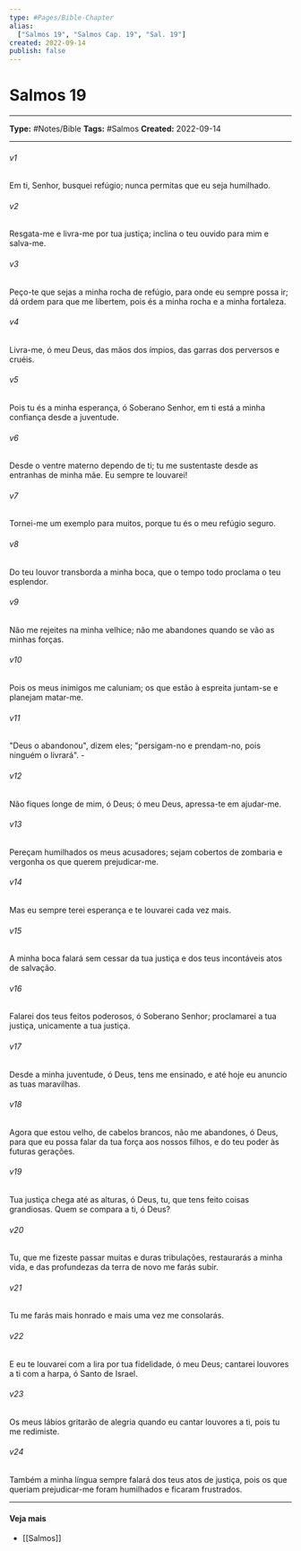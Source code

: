 ```yaml
---
type: #Pages/Bible-Chapter
alias:
  ["Salmos 19", "Salmos Cap. 19", "Sal. 19"]
created: 2022-09-14
publish: false
---
```


# Salmos 19

---

**Type:** #Notes/Bible
**Tags:** #Salmos
**Created:** 2022-09-14

---

###### v1
Em ti, Senhor, busquei refúgio; nunca permitas que eu seja humilhado.
###### v2
Resgata-me e livra-me por tua justiça; inclina o teu ouvido para mim e salva-me.
###### v3
Peço-te que sejas a minha rocha de refúgio, para onde eu sempre possa ir; dá ordem para que me libertem, pois és a minha rocha e a minha fortaleza.
###### v4
Livra-me, ó meu Deus, das mãos dos ímpios, das garras dos perversos e cruéis.
###### v5
Pois tu és a minha esperança, ó Soberano Senhor, em ti está a minha confiança desde a juventude.
###### v6
Desde o ventre materno dependo de ti; tu me sustentaste desde as entranhas de minha mãe. Eu sempre te louvarei!
###### v7
Tornei-me um exemplo para muitos, porque tu és o meu refúgio seguro.
###### v8
Do teu louvor transborda a minha boca, que o tempo todo proclama o teu esplendor.
###### v9
Não me rejeites na minha velhice; não me abandones quando se vão as minhas forças.
###### v10
Pois os meus inimigos me caluniam; os que estão à espreita juntam-se e planejam matar-me.
###### v11
"Deus o abandonou", dizem eles; "persigam-no e prendam-no, pois ninguém o livrará". -
###### v12
Não fiques longe de mim, ó Deus; ó meu Deus, apressa-te em ajudar-me.
###### v13
Pereçam humilhados os meus acusadores; sejam cobertos de zombaria e vergonha os que querem prejudicar-me.
###### v14
Mas eu sempre terei esperança e te louvarei cada vez mais.
###### v15
A minha boca falará sem cessar da tua justiça e dos teus incontáveis atos de salvação.
###### v16
Falarei dos teus feitos poderosos, ó Soberano Senhor; proclamarei a tua justiça, unicamente a tua justiça.
###### v17
Desde a minha juventude, ó Deus, tens me ensinado, e até hoje eu anuncio as tuas maravilhas.
###### v18
Agora que estou velho, de cabelos brancos, não me abandones, ó Deus, para que eu possa falar da tua força aos nossos filhos, e do teu poder às futuras gerações.
###### v19
Tua justiça chega até as alturas, ó Deus, tu, que tens feito coisas grandiosas. Quem se compara a ti, ó Deus?
###### v20
Tu, que me fizeste passar muitas e duras tribulações, restaurarás a minha vida, e das profundezas da terra de novo me farás subir.
###### v21
Tu me farás mais honrado e mais uma vez me consolarás.
###### v22
E eu te louvarei com a lira por tua fidelidade, ó meu Deus; cantarei louvores a ti com a harpa, ó Santo de Israel.
###### v23
Os meus lábios gritarão de alegria quando eu cantar louvores a ti, pois tu me redimiste.
###### v24
Também a minha língua sempre falará dos teus atos de justiça, pois os que queriam prejudicar-me foram humilhados e ficaram frustrados.


---

#### Veja mais

- [[Salmos]]
